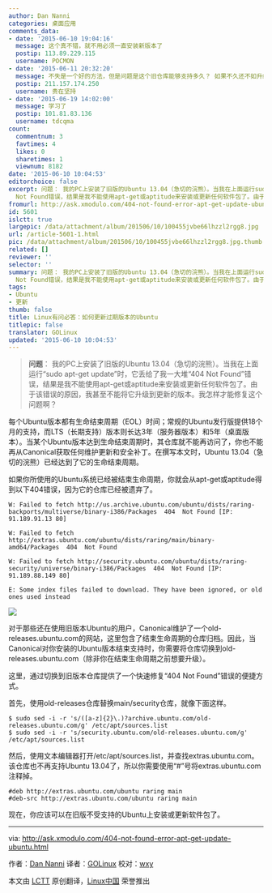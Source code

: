 ```yaml
---
author: Dan Nanni
categories: 桌面应用
comments_data:
- date: '2015-06-10 19:04:16'
  message: 这个真不错，就不用必须一直安装新版本了
  postip: 113.89.229.115
  username: POCMON
- date: '2015-06-11 20:32:20'
  message: 不失是一个好的方法，但是问题是这个旧仓库能够支持多久？ 如果不久还不如升级。
  postip: 211.157.174.250
  username: 贵在坚持
- date: '2015-06-19 14:02:00'
  message: 学习了
  postip: 101.81.83.136
  username: tdcqma
count:
  commentnum: 3
  favtimes: 4
  likes: 0
  sharetimes: 1
  viewnum: 8182
date: '2015-06-10 10:04:53'
editorchoice: false
excerpt: 问题： 我的PC上安装了旧版的Ubuntu 13.04（急切的浣熊）。当我在上面运行sudo apt-get update时，它丢给了我一大堆404
  Not Found错误，结果是我不能使用apt-get或aptitude来安装或更新任何软件包了。由于该错误的原因，我甚至不能将它升级到更新的版本。我怎样才能修复这个问题啊？  每个Ubuntu版本都有生命结束周期（EOL）时间；常规的Ubuntu发行版提供18个月的支持，而LTS（长期支持）版本则长达3年（服务器版本）和5年（桌面版本）。当某个Ubuntu版本达到生命结束周期时，其仓库就不能再访问了，你也不能再从Canonical获取任何维护更
fromurl: http://ask.xmodulo.com/404-not-found-error-apt-get-update-ubuntu.html
id: 5601
islctt: true
largepic: /data/attachment/album/201506/10/100455jvbe66lhzzl2rgg8.jpg
url: /article-5601-1.html
pic: /data/attachment/album/201506/10/100455jvbe66lhzzl2rgg8.jpg.thumb.jpg
related: []
reviewer: ''
selector: ''
summary: 问题： 我的PC上安装了旧版的Ubuntu 13.04（急切的浣熊）。当我在上面运行sudo apt-get update时，它丢给了我一大堆404
  Not Found错误，结果是我不能使用apt-get或aptitude来安装或更新任何软件包了。由于该错误的原因，我甚至不能将它升级到更新的版本。我怎样才能修复这个问题啊？  每个Ubuntu版本都有生命结束周期（EOL）时间；常规的Ubuntu发行版提供18个月的支持，而LTS（长期支持）版本则长达3年（服务器版本）和5年（桌面版本）。当某个Ubuntu版本达到生命结束周期时，其仓库就不能再访问了，你也不能再从Canonical获取任何维护更
tags:
- Ubuntu
- 更新
thumb: false
title: Linux有问必答：如何更新过期版本的Ubuntu
titlepic: false
translator: GOLinux
updated: '2015-06-10 10:04:53'
---
```



> 
> **问题**： 我的PC上安装了旧版的Ubuntu 13.04（急切的浣熊）。当我在上面运行“sudo apt-get update”时，它丢给了我一大堆“404 Not Found”错误，结果是我不能使用apt-get或aptitude来安装或更新任何软件包了。由于该错误的原因，我甚至不能将它升级到更新的版本。我怎样才能修复这个问题啊？
> 
> 
> 


每个Ubuntu版本都有生命结束周期（EOL）时间；常规的Ubuntu发行版提供18个月的支持，而LTS（长期支持）版本则长达3年（服务器版本）和5年（桌面版本）。当某个Ubuntu版本达到生命结束周期时，其仓库就不能再访问了，你也不能再从Canonical获取任何维护更新和安全补丁。在撰写本文时，Ubuntu 13.04（急切的浣熊）已经达到了它的生命结束周期。


如果你所使用的Ubuntu系统已经被结束生命周期，你就会从apt-get或aptitude得到以下404错误，因为它的仓库已经被遗弃了。



```
W: Failed to fetch http://us.archive.ubuntu.com/ubuntu/dists/raring-backports/multiverse/binary-i386/Packages  404  Not Found [IP: 91.189.91.13 80]

W: Failed to fetch http://extras.ubuntu.com/ubuntu/dists/raring/main/binary-amd64/Packages  404  Not Found

W: Failed to fetch http://security.ubuntu.com/ubuntu/dists/raring-security/universe/binary-i386/Packages  404  Not Found [IP: 91.189.88.149 80]

E: Some index files failed to download. They have been ignored, or old ones used instead

```

![](/data/attachment/album/201506/10/100455jvbe66lhzzl2rgg8.jpg)


对于那些还在使用旧版本Ubuntu的用户，Canonical维护了一个old-releases.ubuntu.com的网站，这里包含了结束生命周期的仓库归档。因此，当Canonical对你安装的Ubuntu版本结束支持时，你需要将仓库切换到old-releases.ubuntu.com（除非你在结束生命周期之前想要升级）。


这里，通过切换到旧版本仓库提供了一个快速修复“404 Not Found”错误的便捷方式。


首先，使用old-releases仓库替换main/security仓库，就像下面这样。



```
$ sudo sed -i -r 's/([a-z]{2}\.)?archive.ubuntu.com/old-releases.ubuntu.com/g' /etc/apt/sources.list
$ sudo sed -i -r 's/security.ubuntu.com/old-releases.ubuntu.com/g' /etc/apt/sources.list

```

然后，使用文本编辑器打开/etc/apt/sources.list，并查找extras.ubuntu.com。该仓库也不再支持Ubuntu 13.04了，所以你需要使用“#”号将extras.ubuntu.com注释掉。



```
#deb http://extras.ubuntu.com/ubuntu raring main
#deb-src http://extras.ubuntu.com/ubuntu raring main

```

现在，你应该可以在旧版不受支持的Ubuntu上安装或更新软件包了。




---


via: <http://ask.xmodulo.com/404-not-found-error-apt-get-update-ubuntu.html>


作者：[Dan Nanni](http://ask.xmodulo.com/author/nanni) 译者：[GOLinux](https://github.com/GOLinux) 校对：[wxy](https://github.com/wxy)


本文由 [LCTT](https://github.com/LCTT/TranslateProject) 原创翻译，[Linux中国](https://linux.cn/) 荣誉推出